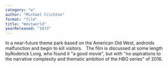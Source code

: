 ```yaml
---
category: "w"
author: "Michael Crichton"
format: "film"
title: "Westworld"
yearReleased: "1973"
---
```

In a near-future theme park based on the American Old West, androids malfunction and begin to kill visitors.
 
The film is discussed at some length byRoderick Long, who found it "a good movie", but with "no aspirations to the narrative complexity and thematic ambition of the HBO series" of 2016.